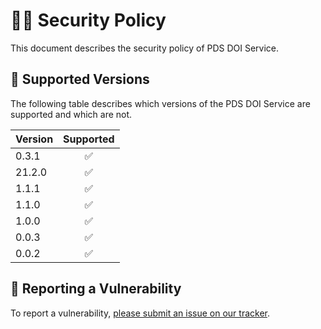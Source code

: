 # 👮‍♀️ Security Policy

This document describes the security policy of PDS DOI Service.


## 📀 Supported Versions

The following table describes which versions of the PDS DOI Service are supported and which are not.

| Version | Supported  |
|:--------|:----------:|
| 0.3.1   | ✅         |
| 21.2.0  | ✅         |
| 1.1.1   | ✅         |
| 1.1.0   | ✅         |
| 1.0.0   | ✅         |
| 0.0.3   | ✅         |
| 0.0.2   | ✅         |


## 🚨 Reporting a Vulnerability

To report a vulnerability, [please submit an issue on our tracker](https://github.com/NASA-PDS/pds-doi-service/issues/new?template=vulnerability-issue.md).
